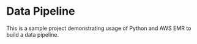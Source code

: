 # Data Pipeline

This is a sample project demonstrating usage of Python and AWS EMR to build a data pipeline.